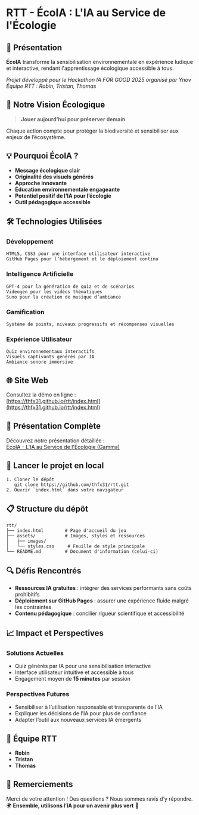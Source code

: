 # RTT - ÉcoIA : L'IA au Service de l'Écologie

## 🚀 Présentation

**ÉcoIA** transforme la sensibilisation environnementale en expérience ludique et interactive, rendant l'apprentissage écologique accessible à tous.

*Projet développé pour le Hackathon IA FOR GOOD 2025 organisé par Ynov*  
*Équipe RTT : Robin, Tristan, Thomas*

## 🎯 Notre Vision Écologique

> **Jouer aujourd’hui pour préserver demain**

Chaque action compte pour protéger la biodiversité et sensibiliser aux enjeux de l’écosystème.

## 💡 Pourquoi ÉcoIA ?

- **Message écologique clair**
- **Originalité des visuels générés**
- **Approche innovante**
- **Éducation environnementale engageante**
- **Potentiel positif de l’IA pour l’écologie**
- **Outil pédagogique accessible**

## 🛠️ Technologies Utilisées

### Développement
    HTML5, CSS3 pour une interface utilisateur interactive  
    GitHub Pages pour l’hébergement et le déploiement continu

### Intelligence Artificielle
    GPT-4 pour la génération de quiz et de scénarios  
    Videogen pour les vidéos thématiques  
    Suno pour la création de musique d’ambiance

### Gamification
    Système de points, niveaux progressifs et récompenses visuelles

### Expérience Utilisateur
    Quiz environnementaux interactifs  
    Visuels captivants générés par IA  
    Ambiance sonore immersive

## 🌐 Site Web

Consultez la démo en ligne :  
[https://thfx31.github.io/rtt/index.html](https://thfx31.github.io/rtt/index.html)

## 📄 Présentation Complète

Découvrez notre présentation détaillée :  
[ÉcoIA - L'IA au Service de l'Écologie (Gamma)](https://gamma.app/docs/EcoGame-LIA-au-Service-de-lEcologie-uix1ry54fi4ffni?mode=doc)

## 🏁 Lancer le projet en local

    1. Cloner le dépôt  
       git clone https://github.com/thfx31/rtt.git  
    2. Ouvrir `index.html` dans votre navigateur

## 📋 Structure du dépôt

    rtt/
    ├── index.html        # Page d'accueil du jeu
    ├── assets/           # Images, styles et ressources
    │   ├── images/
    │   └── styles.css     # Feuille de style principale
    └── README.md         # Document d'information (celui-ci)

## 🔍 Défis Rencontrés

- **Ressources IA gratuites** : intégrer des services performants sans coûts prohibitifs  
- **Déploiement sur GitHub Pages** : assurer une expérience fluide malgré les contraintes  
- **Contenu pédagogique** : concilier rigueur scientifique et accessibilité

## 📈 Impact et Perspectives

### Solutions Actuelles
- Quiz générés par IA pour une sensibilisation interactive  
- Interface utilisateur intuitive et accessible à tous  
- Engagement moyen de **15 minutes** par session

### Perspectives Futures
- Sensibiliser à l’utilisation responsable et transparente de l’IA  
- Expliquer les décisions de l’IA pour plus de confiance  
- Adapter l’outil aux nouveaux services IA émergents

## 🤝 Équipe RTT

- **Robin**  
- **Tristan**  
- **Thomas**

## 🙏 Remerciements

Merci de votre attention ! Des questions ? Nous sommes ravis d’y répondre.  
🌍 **Ensemble, utilisons l’IA pour un avenir plus vert** 🌱
